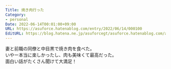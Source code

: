 ```yaml
---
Title: 焼き肉行った
Category:
- personal
Date: 2022-06-14T00:01:00+09:00
URL: https://asuforce.hatenablog.com/entry/2022/06/14/000100
EditURL: https://blog.hatena.ne.jp/asuforcegt/asuforce.hatenablog.com/atom/entry/13574176438102259841
---
```


妻と前職の同僚と中目黒で焼き肉を食べた。  
いやー本当に楽しかったし、肉も美味くて最高だった。  
面白い話がたくさん聞けて大満足！
